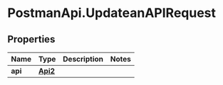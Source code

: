 # PostmanApi.UpdateanAPIRequest

## Properties

Name | Type | Description | Notes
------------ | ------------- | ------------- | -------------
**api** | [**Api2**](Api2.md) |  | 


